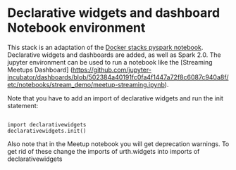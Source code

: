 # Declarative widgets and dashboard Notebook environment

This stack is an adaptation of the [Docker stacks pyspark notebook](https://github.com/jupyter/docker-stacks/tree/master/pyspark-notebook). 
Declarative widgets and dashboards are added, as well as Spark 2.0.
The jupyter environment can be used to run a notebook like the [Streaming Meetups Dashboard] (https://github.com/jupyter-incubator/dashboards/blob/502384a40191fc0fa4f1447a72f8c6087c940a8f/etc/notebooks/stream_demo/meetup-streaming.ipynb). 

Note that you have to add an import of declarative widgets and run the init statement:
<pre><code>
import declarativewidgets
declarativewidgets.init()
</code></pre> 

Also note that in the Meetup notebook you will get deprecation warnings. To get rid of these change the imports of urth.widgets into imports of declarativewidgets  
